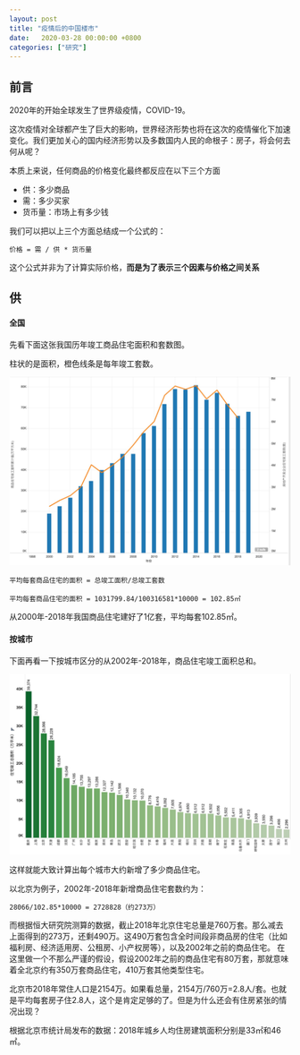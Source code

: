 ```yaml
---
layout: post
title: "疫情后的中国楼市"
date:   2020-03-28 00:00:00 +0800
categories: ["研究"]
---
```


## 前言

2020年的开始全球发生了世界级疫情，COVID-19。

这次疫情对全球都产生了巨大的影响，世界经济形势也将在这次的疫情催化下加速变化。我们更加关心的国内经济形势以及多数国内人民的命根子：房子，将会何去何从呢？

本质上来说，任何商品的价格变化最终都反应在以下三个方面

* 供：多少商品
* 需：多少买家
* 货币量：市场上有多少钱
  
我们可以把以上三个方面总结成一个公式的：

```
价格 = 需 / 供 * 货币量
```

这个公式并非为了计算实际价格，**而是为了表示三个因素与价格之间关系**


## 供

#### 全国

先看下面这张我国历年竣工商品住宅面积和套数图。

柱状的是面积，橙色线条是每年竣工套数。

![start-from-covid-05.jpg](/images/start-from-covid-05.jpg)

```
平均每套商品住宅的面积 = 总竣工面积/总竣工套数

平均每套商品住宅的面积 = 1031799.84/100316581*10000 = 102.85㎡
```

从2000年-2018年我国商品住宅建好了1亿套，平均每套102.85㎡。


#### 按城市

下面再看一下按城市区分的从2002年-2018年，商品住宅竣工面积总和。

![start-from-covid-06.jpg](/images/start-from-covid-06.jpg)


这样就能大致计算出每个城市大约新增了多少商品住宅。

以北京为例子，2002年-2018年新增商品住宅套数约为：

```
28066/102.85*10000 = 2728828（约273万）
```
而根据恒大研究院测算的数据，截止2018年北京住宅总量是760万套。那么减去上面得到的273万，还剩490万。这490万套包含全时间段非商品房的住宅（比如福利房、经济适用房、公租房、小产权房等），以及2002年之前的商品住宅。 在这里做一个不那么严谨的假设，假设2002年之前的商品住宅有80万套，那就意味着全北京约有350万套商品住宅，410万套其他类型住宅。

北京市2018年常住人口是2154万。如果看总量，2154万/760万=2.8人/套。也就是平均每套房子住2.8人，这个是肯定足够的了。但是为什么还会有住房紧张的情况出现？

根据北京市统计局发布的数据：2018年城乡人均住房建筑面积分别是33㎡和46㎡。
